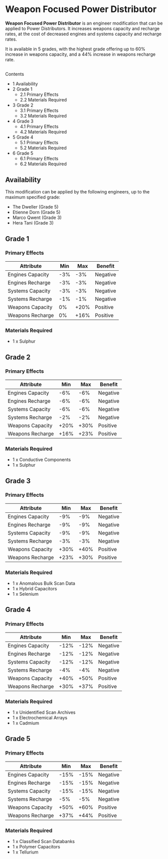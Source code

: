 # Weapon Focused Power Distributor
**Weapon Focused Power Distributor** is an engineer modification that can be applied to Power Distributors. It increases weapons capacity and recharge rates, at the cost of decreased engines and systems capacity and recharge rates.

It is available in 5 grades, with the highest grade offering up to 60% increase in weapons capacity, and a 44% increase in weapons recharge rate.

## 

Contents

- 1 Availability
- 2 Grade 1
    - 2.1 Primary Effects
    - 2.2 Materials Required
- 3 Grade 2
    - 3.1 Primary Effects
    - 3.2 Materials Required
- 4 Grade 3
    - 4.1 Primary Effects
    - 4.2 Materials Required
- 5 Grade 4
    - 5.1 Primary Effects
    - 5.2 Materials Required
- 6 Grade 5
    - 6.1 Primary Effects
    - 6.2 Materials Required

## Availability

This modification can be applied by the following engineers, up to the maximum specified grade:

- The Dweller (Grade 5)
- Etienne Dorn (Grade 5)
- Marco Qwent (Grade 3)
- Hera Tani (Grade 3)

## Grade 1

### Primary Effects

| Attribute | Min | Max | Benefit |
| --- | --- | --- | --- |
| Engines Capacity | -3% | -3% | Negative |
| Engines Recharge | -3% | -3% | Negative |
| Systems Capacity | -3% | -3% | Negative |
| Systems Recharge | -1% | -1% | Negative |
| Weapons Capacity | 0% | +20% | Positive |
| Weapons Recharge | 0% | +16% | Positive |

### Materials Required

- 1 x Sulphur

## Grade 2

### Primary Effects

| Attribute | Min | Max | Benefit |
| --- | --- | --- | --- |
| Engines Capacity | -6% | -6% | Negative |
| Engines Recharge | -6% | -6% | Negative |
| Systems Capacity | -6% | -6% | Negative |
| Systems Recharge | -2% | -2% | Negative |
| Weapons Capacity | +20% | +30% | Positive |
| Weapons Recharge | +16% | +23% | Positive |

### Materials Required

- 1 x Conductive Components
- 1 x Sulphur

## Grade 3

### Primary Effects

| Attribute | Min | Max | Benefit |
| --- | --- | --- | --- |
| Engines Capacity | -9% | -9% | Negative |
| Engines Recharge | -9% | -9% | Negative |
| Systems Capacity | -9% | -9% | Negative |
| Systems Recharge | -3% | -3% | Negative |
| Weapons Capacity | +30% | +40% | Positive |
| Weapons Recharge | +23% | +30% | Positive |

### Materials Required

- 1 x Anomalous Bulk Scan Data
- 1 x Hybrid Capacitors
- 1 x Selenium

## Grade 4

### Primary Effects

| Attribute | Min | Max | Benefit |
| --- | --- | --- | --- |
| Engines Capacity | -12% | -12% | Negative |
| Engines Recharge | -12% | -12% | Negative |
| Systems Capacity | -12% | -12% | Negative |
| Systems Recharge | -4% | -4% | Negative |
| Weapons Capacity | +40% | +50% | Positive |
| Weapons Recharge | +30% | +37% | Positive |

### Materials Required

- 1 x Unidentified Scan Archives
- 1 x Electrochemical Arrays
- 1 x Cadmium

## Grade 5

### Primary Effects

| Attribute | Min | Max | Benefit |
| --- | --- | --- | --- |
| Engines Capacity | -15% | -15% | Negative |
| Engines Recharge | -15% | -15% | Negative |
| Systems Capacity | -15% | -15% | Negative |
| Systems Recharge | -5% | -5% | Negative |
| Weapons Capacity | +50% | +60% | Positive |
| Weapons Recharge | +37% | +44% | Positive |

### Materials Required

- 1 x Classified Scan Databanks
- 1 x Polymer Capacitors
- 1 x Tellurium